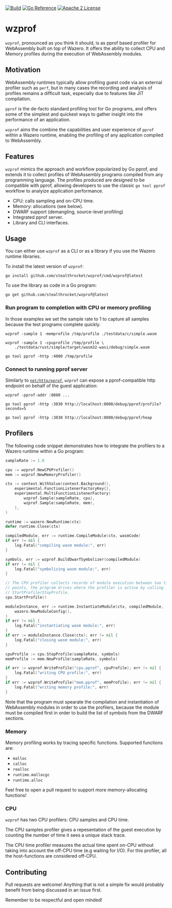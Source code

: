 [![Build](https://github.com/stealthrocket/wzprof/actions/workflows/build.yml/badge.svg)](https://github.com/stealthrocket/wzprof/actions/workflows/build.yml)
[![Go Reference](https://pkg.go.dev/badge/github.com/stealthrocket/wzprof.svg)](https://pkg.go.dev/github.com/stealthrocket/wzprof)
[![Apache 2 License](https://img.shields.io/badge/license-Apache%202-blue.svg)](LICENSE)

# wzprof

`wzprof`, pronounced as you think it should, is as pprof based profiler for
WebAssembly built on top of Wazero. It offers the ability to collect CPU and
Memory profiles during the execution of WebAssembly modules.

## Motivation

WebAssembly runtimes typically allow profiling guest code via an external
profiler such as `perf`, but in many cases the recording and analysis of
profiles remains a difficult task, especially due to features like JIT
compilation.

`pprof` is the de-facto standard profiling tool for Go programs, and offers
some of the simplest and quickest ways to gather insight into the performance
of an application.

`wzprof` aims the combine the capabilities and user experience of `pprof`
within a Wazero runtime, enabling the profiling of any application compiled
to WebAssembly.

## Features

`wzprof` mimics the approach and workflow popularized by Go pprof, and extends
it to collect profiles of WebAssembly programs compiled from any programming
language. The profiles produced are designed to be compatible with pprof,
allowing developers to use the classic `go tool pprof` workflow to analyize
application performance.

- CPU: calls sampling and on-CPU time.
- Memory: allocations (see below).
- DWARF support (demangling, source-level profiling)
- Integrated pprof server.
- Library and CLI interfaces.

## Usage

You can either use `wzprof` as a CLI or as a library if you use the Wazero
runtime libraries.

To install the latest version of `wzprof`:
```
go install github.com/stealthrocket/wzprof/cmd/wzprof@latest
```
To use the library as code in a Go program:
```
go get github.com/stealthrocket/wzprof@latest
```

### Run program to completion with CPU or memory profiling

In those examples we set the sample rate to 1 to capture all samples because the
test programs complete quickly.

```
wzprof -sample 1 -memprofile /tmp/profile ./testdata/c/simple.wasm
```
```
wzprof -sample 1 -cpuprofile /tmp/profile \
    ./testdata/rust/simple/target/wasm32-wasi/debug/simple.wasm
```
```
go tool pprof -http :4000 /tmp/profile
```

### Connect to running pprof server

Similarly to [`net/http/pprof`](https://pkg.go.dev/net/http/pprof), `wzprof`
can expose a pprof-compatible http endpoint on behalf of the guest application:

```
wzprof -pprof-addr :8080 ...
```
```
go tool pprof -http :3030 http://localhost:8080/debug/pprof/profile?seconds=5
```
```
go tool pprof -http :3030 http://localhost:8080/debug/pprof/heap
```

## Profilers

The following code snippet demonstrates how to integrate the profilers to a
Wazero runtime within a Go program:

```go
sampleRate := 1.0

cpu := wzprof.NewCPUProfiler()
mem := wzprof.NewMemoryProfiler()

ctx := context.WithValue(context.Background(),
	experimental.FunctionListenerFactoryKey{},
	experimental.MultiFunctionListenerFactory(
		wzprof.Sample(sampleRate, cpu),
		wzprof.Sample(sampleRate, mem),
    ),
)

runtime := wazero.NewRuntime(ctx)
defer runtime.Close(ctx)

compiledModule, err := runtime.CompileModule(ctx, wasmCode)
if err != nil {
	log.Fatal("compiling wasm module:", err)
}

symbols, err := wzprof.BuildDwarfSymbolizer(compiledModule)
if err != nil {
	log.Fatal("symbolizing wasm module:", err)
}

// The CPU profiler collects records of module execution between two time
// points, the program drives where the profiler is active by calling
// StartProfile/StopProfile.
cpu.StartProfile()

moduleInstance, err := runtime.InstantiateModule(ctx, compiledModule,
	wazero.NewModuleConfig(),
)
if err != nil {
	log.Fatal("instantiating wasm module:", err)
}
if err := moduleInstance.Close(ctx); err != nil {
    log.Fatal("closing wasm module:", err)
}

cpuProfile := cpu.StopProfile(sampleRate, symbols)
memProfile := mem.NewProfile(sampleRate, symbols)

if err := wzprof.WriteProfile("cpu.pprof", cpuProfile); err != nil {
    log.Fatal("writing CPU profile:", err)
}
if err := wzprof.WriteProfile("mem.pprof", memProfile); err != nil {
    log.Fatal("writing memory profile:", err)
}
```

Note that the program must spearate the compilation and instantiation of
WebAssembly modules in order to use the profilers, because the module must be
compiled first in order to build the list of symbols from the DWARF sections.

### Memory

Memory profiling works by tracing specific functions. Supported functions are:

- `malloc`
- `calloc`
- `realloc`
- `runtime.mallocgc`
- `runtime.alloc`

Feel free to open a pull request to support more memory-allocating functions!

### CPU

`wzprof` has two CPU profilers: CPU samples and CPU time.

The CPU samples profiler gives a repesentation of the guest execution by counting
the number of time it sees a unique stack trace.

The CPU time profiler measures the actual time spent on-CPU without taking into
account the off-CPU time (e.g waiting for I/O). For this profiler, all the
host-functions are considered off-CPU.

## Contributing

Pull requests are welcome! Anything that is not a simple fix would probably
benefit from being discussed in an issue first.

Remember to be respectful and open minded!
